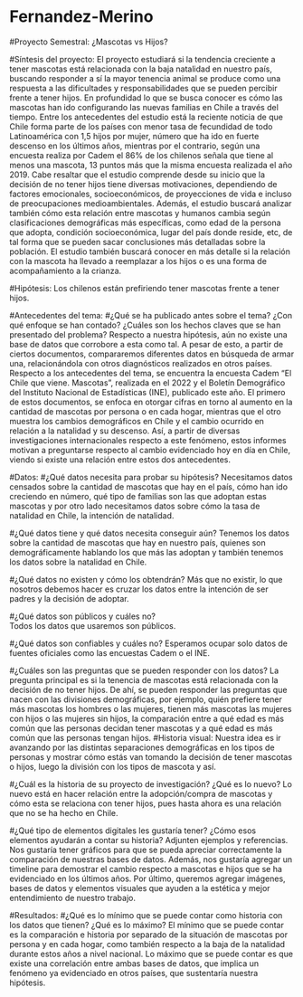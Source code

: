 # Fernandez-Merino
#Proyecto Semestral: ¿Mascotas vs Hijos?

#Síntesis del proyecto:
El proyecto estudiará si la tendencia creciente a tener mascotas está relacionada con la baja natalidad en nuestro país, buscando responder a sí la mayor tenencia animal se produce como una respuesta a las dificultades y responsabilidades que se pueden percibir frente a tener hijos. En profundidad lo que se busca conocer es cómo las mascotas han ido configurando las nuevas familias en Chile a través del tiempo.
Entre los antecedentes del estudio está la reciente noticia de que Chile forma parte de los países con menor tasa de fecundidad de todo Latinoamérica con 1,5 hijos por mujer, número que ha ido en fuerte descenso en los últimos años, mientras por el contrario, según una encuesta realiza por Cadem el 86% de los chilenos señala que tiene al menos una mascota, 13 puntos más que la misma encuesta realizada el año  2019.
Cabe resaltar que el estudio comprende desde su inicio que la decisión de no tener hijos tiene diversas motivaciones, dependiendo de factores emocionales, socioeconómicos, de proyecciones de vida e incluso de preocupaciones medioambientales. Además, el estudio buscará analizar también cómo esta relación entre mascotas y humanos cambia según clasificaciones demográficas más específicas, como edad de la persona que adopta, condición socioeconómica, lugar del país donde reside, etc, de tal forma que se pueden sacar conclusiones más detalladas sobre la población. El estudio también buscará conocer en más detalle si la relación con la mascota ha llevado a  reemplazar a los hijos o es una forma de acompañamiento a la crianza. 

#Hipótesis:
Los chilenos están prefiriendo tener mascotas frente a tener hijos. 

#Antecedentes del tema:
#¿Qué se ha publicado antes sobre el tema? ¿Con qué enfoque se han contado? ¿Cuáles son los hechos claves que se han presentado del problema?
Respecto a nuestra hipótesis, aún no existe una base de datos que corrobore a esta como tal. A pesar de esto, a partir de ciertos documentos, compararemos diferentes datos en búsqueda de armar una, relacionándola con otros diagnósticos realizados en otros países. 
Respecto a los antecedentes del tema, se encuentra la encuesta Cadem “El Chile que viene. Mascotas”, realizada en el 2022 y el Boletín Demográfico del Instituto Nacional de Estadísticas (INE), publicado este año. 
El primero de estos documentos, se enfoca en otorgar cifras en torno al aumento en la cantidad de mascotas por persona o en cada hogar, mientras que el otro muestra los cambios demográficos en Chile y el cambio ocurrido en relación a la natalidad y su descenso. 
Así, a partir de diversas investigaciones internacionales respecto a este fenómeno, estos informes motivan a preguntarse respecto al cambio evidenciado hoy en día en Chile, viendo si existe una relación entre estos dos antecedentes. 

#Datos: 
#¿Qué datos necesita para probar su hipótesis?
Necesitamos datos censados sobre la cantidad de mascotas que hay en el país, cómo han ido creciendo en número, qué tipo de familias son las que adoptan estas mascotas y por otro lado necesitamos datos sobre cómo la tasa de natalidad en Chile, la intención de natalidad. 

#¿Qué datos tiene y qué datos necesita conseguir aún? 
Tenemos los datos sobre la cantidad de mascotas que hay en nuestro país, quienes son demográficamente hablando los que más las adoptan y también tenemos los datos sobre la natalidad en Chile. 

#¿Qué datos no existen y cómo los obtendrán?
Más que no existir, lo que nosotros debemos hacer es cruzar los datos entre la intención de ser padres y la decisión de adoptar.  

#¿Qué datos son públicos y cuáles no?  
Todos los datos que usaremos son públicos. 

#¿Qué datos son confiables y cuáles no?
Esperamos ocupar solo datos de fuentes oficiales como las encuestas Cadem o el INE.

#¿Cuáles son las preguntas que se pueden responder con los datos?
La pregunta principal es si la tenencia de mascotas está relacionada con la decisión de no tener hijos. De ahí, se pueden responder las preguntas que nacen con las divisiones demográficas, por ejemplo, quién prefiere tener más mascotas los hombres o las mujeres, tienen más mascotas las mujeres con hijos o las mujeres sin hijos, la comparación entre a qué edad es más común que las personas decidan tener mascotas y a qué edad es más común que las personas tengan hijos. 
#Historia visual: Nuestra idea es ir avanzando por las distintas separaciones demográficas en los tipos de personas y mostrar cómo estás van tomando la decisión de tener mascotas o hijos, luego la división con los tipos de mascota y así. 

#¿Cuál es la historia de su proyecto de investigación? ¿Qué es lo nuevo?
Lo nuevo está en hacer relación entre la adopción/compra de mascotas y cómo esta se relaciona con tener hijos, pues hasta ahora es una relación que no se ha hecho en Chile.

#¿Qué tipo de elementos digitales les gustaría tener? ¿Cómo esos elementos ayudarán a contar su historia? Adjunten ejemplos y referencias.
Nos gustaría tener gráficos para que se pueda apreciar correctamente la comparación de nuestras bases de datos. Además, nos gustaría agregar un timeline para demostrar el cambio respecto a mascotas e hijos que se ha evidenciado en los últimos años. Por último, queremos agregar imágenes, bases de datos y elementos visuales que ayuden a la estética y mejor entendimiento de nuestro trabajo. 

#Resultados:
#¿Qué es lo mínimo que se puede contar como historia con los datos que tienen? ¿Qué es lo máximo?
El mínimo que se puede contar es la comparación e historia por separado de la situación de mascotas por persona y en cada hogar, como también respecto a la baja de la natalidad durante estos años a nivel nacional. Lo máximo que se puede contar es que existe una correlación entre ambas bases de datos, que implica un fenómeno ya evidenciado en otros países, que sustentaría nuestra hipótesis. 



